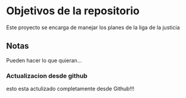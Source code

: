 # Objetivos de la repositorio

Este proyecto se encarga de manejar los planes de la liga de la justicia


## Notas
Pueden hacer lo que quieran...

### Actualizacion desde github

esto esta actulizado completamente desde Github!!!
